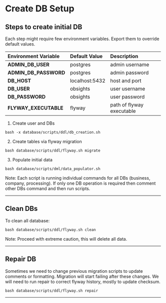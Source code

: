 # Create DB Setup

## Steps to create initial DB
Each step might require few environment variables. Export them to override default values.

| Environment Variable  | Default Value  | Description               |
|:----------------------|:---------------|:--------------------------|
| **ADMIN_DB_USER**     | postgres       | admin username            |
| **ADMIN_DB_PASSWORD** | postgres       | admin password            |
| **DB_HOST**           | localhost:5432 | host and port             |
| **DB_USER**           | obsights       | user username             |
| **DB_PASSWORD**       | obsights       | user password             |
| **FLYWAY_EXECUTABLE** | flyway         | path of flyway executable |


1. Create user and DBs  
```shell
bash -x database/scripts/ddl/db_creation.sh
```
2. Create tables via flyway migration
```shell
bash database/scripts/ddl/flyway.sh migrate
```
3. Populate initial data
```shell
bash database/scripts/dml/data_populator.sh
```

Note: Each script is running individual commands for all DBs (business, company, processing). If only one DB operation is required then comment other DBs command and then run scripts.  

---------------------------------------------------------------------

## Clean DBs
To clean all database:
```shell
bash database/scripts/ddl/flyway.sh clean
```

Note: Proceed with extreme caution, this will delete all data.

---------------------------------------------------------------------

## Repair DB
Sometimes we need to change previous migration scripts to update comments or formatting. Migration will start failing after these changes. We will need to run repair to correct flyway history, mostly to update checksum.
```shell
bash database/scripts/ddl/flyway.sh repair
```

---------------------------------------------------------------------